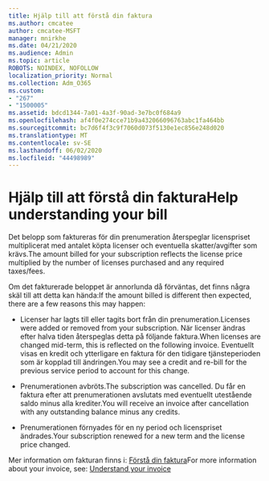 ```yaml
---
title: Hjälp till att förstå din faktura
ms.author: cmcatee
author: cmcatee-MSFT
manager: mnirkhe
ms.date: 04/21/2020
ms.audience: Admin
ms.topic: article
ROBOTS: NOINDEX, NOFOLLOW
localization_priority: Normal
ms.collection: Adm_O365
ms.custom:
- "267"
- "1500005"
ms.assetid: bdcd1344-7a01-4a3f-90ad-3e7bc0f684a9
ms.openlocfilehash: af4f0e274cce71b9a432066096763abc1fa464bb
ms.sourcegitcommit: bc7d6f4f3c9f7060d073f5130e1ec856e248d020
ms.translationtype: MT
ms.contentlocale: sv-SE
ms.lasthandoff: 06/02/2020
ms.locfileid: "44498989"
---
```

# <a name="help-understanding-your-bill"></a><span data-ttu-id="bec5d-102">Hjälp till att förstå din faktura</span><span class="sxs-lookup"><span data-stu-id="bec5d-102">Help understanding your bill</span></span>

<span data-ttu-id="bec5d-103">Det belopp som faktureras för din prenumeration återspeglar licenspriset multiplicerat med antalet köpta licenser och eventuella skatter/avgifter som krävs.</span><span class="sxs-lookup"><span data-stu-id="bec5d-103">The amount billed for your subscription reflects the license price multiplied by the number of licenses purchased and any required taxes/fees.</span></span>
  
<span data-ttu-id="bec5d-104">Om det fakturerade beloppet är annorlunda då förväntas, det finns några skäl till att detta kan hända:</span><span class="sxs-lookup"><span data-stu-id="bec5d-104">If the amount billed is different then expected, there are a few reasons this may happen:</span></span>
  
- <span data-ttu-id="bec5d-105">Licenser har lagts till eller tagits bort från din prenumeration.</span><span class="sxs-lookup"><span data-stu-id="bec5d-105">Licenses were added or removed from your subscription.</span></span> <span data-ttu-id="bec5d-106">När licenser ändras efter halva tiden återspeglas detta på följande faktura.</span><span class="sxs-lookup"><span data-stu-id="bec5d-106">When licenses are changed mid-term, this is reflected on the following invoice.</span></span> <span data-ttu-id="bec5d-107">Eventuellt visas en kredit och ytterligare en faktura för den tidigare tjänsteperioden som är kopplad till ändringen.</span><span class="sxs-lookup"><span data-stu-id="bec5d-107">You may see a credit and re-bill for the previous service period to account for this change.</span></span>

- <span data-ttu-id="bec5d-108">Prenumerationen avbröts.</span><span class="sxs-lookup"><span data-stu-id="bec5d-108">The subscription was cancelled.</span></span> <span data-ttu-id="bec5d-109">Du får en faktura efter att prenumerationen avslutats med eventuellt utestående saldo minus alla krediter.</span><span class="sxs-lookup"><span data-stu-id="bec5d-109">You will receive an invoice after cancellation with any outstanding balance minus any credits.</span></span>

- <span data-ttu-id="bec5d-110">Prenumerationen förnyades för en ny period och licenspriset ändrades.</span><span class="sxs-lookup"><span data-stu-id="bec5d-110">Your subscription renewed for a new term and the license price changed.</span></span>

<span data-ttu-id="bec5d-111">Mer information om fakturan finns i: [Förstå din faktura](https://docs.microsoft.com/microsoft-365/commerce/billing-and-payments/understand-your-invoice2)</span><span class="sxs-lookup"><span data-stu-id="bec5d-111">For more information about your invoice, see: [Understand your invoice](https://docs.microsoft.com/microsoft-365/commerce/billing-and-payments/understand-your-invoice2)</span></span>